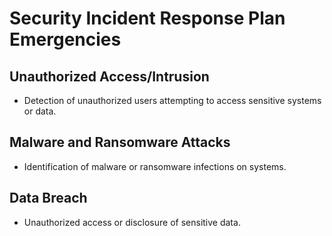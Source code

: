# Security Incident Response Plan Emergencies 
## Unauthorized Access/Intrusion 
- Detection of unauthorized users attempting to access sensitive systems or data.
## Malware and Ransomware Attacks 
- Identification of malware or ransomware infections on systems.
## Data Breach 
- Unauthorized access or disclosure of sensitive data.
